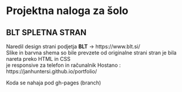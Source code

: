 # Projektna naloga za šolo

<h2> BLT SPLETNA STRAN </h2>
<p>Naredil  design strani podjetja  <b>BLT</b> -> https://www.blt.si/   <br>
Slike in barvna shema so bile prevzete od originalne strani  
stran je bila nareta preko HTML in CSS <br>je responsive za telefon in računalnik
  Hostano : https://janhuntersi.github.io/portfolio/
<p/>
<p>Koda se nahaja pod gh-pages  (branch) </p>
